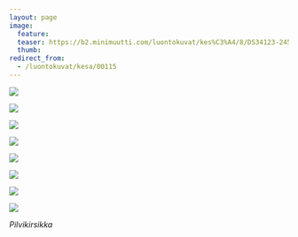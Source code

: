 ```yaml
---
layout: page
image:
  feature:
  teaser: https://b2.minimuutti.com/luontokuvat/kes%C3%A4/8/DS34123-245px.jpg
  thumb:
redirect_from:
  - /luontokuvat/kesa/00115
---
```


![](https://b2.minimuutti.com/luontokuvat/kes%C3%A4/8/DS34115-800px.jpg)

![](https://b2.minimuutti.com/luontokuvat/kes%C3%A4/8/DS34117-800px.jpg)

![](https://b2.minimuutti.com/luontokuvat/kes%C3%A4/8/DS34121-800px.jpg)

![](https://b2.minimuutti.com/luontokuvat/kes%C3%A4/8/DS34128-800px.jpg)

![](https://b2.minimuutti.com/luontokuvat/kes%C3%A4/8/DS34130-800px.jpg)

![](https://b2.minimuutti.com/luontokuvat/kes%C3%A4/8/DS34124-800px.jpg)

![](https://b2.minimuutti.com/luontokuvat/kes%C3%A4/8/DS34125-800px.jpg)

![](https://b2.minimuutti.com/luontokuvat/kes%C3%A4/8/DS34123-800px.jpg)

*Pilvikirsikka*
